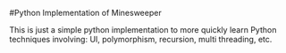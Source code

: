 #Python Implementation of Minesweeper

This is just a simple python implementation to more quickly learn Python techniques involving: UI, polymorphism, recursion, multi threading, etc.
